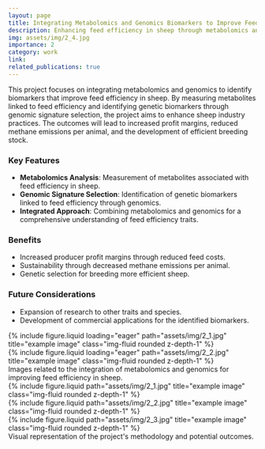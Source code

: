 ```yaml
---
layout: page
title: Integrating Metabolomics and Genomics Biomarkers to Improve Feed Efficiency in Sheep
description: Enhancing feed efficiency in sheep through metabolomics and genomics biomarkers.
img: assets/img/2_4.jpg
importance: 2
category: work
link: 
related_publications: true
---
```


This project focuses on integrating metabolomics and genomics to identify biomarkers that improve feed efficiency in sheep. By measuring metabolites linked to feed efficiency and identifying genetic biomarkers through genomic signature selection, the project aims to enhance sheep industry practices. The outcomes will lead to increased profit margins, reduced methane emissions per animal, and the development of efficient breeding stock.

### Key Features
- **Metabolomics Analysis**: Measurement of metabolites associated with feed efficiency in sheep.
- **Genomic Signature Selection**: Identification of genetic biomarkers linked to feed efficiency through genomics.
- **Integrated Approach**: Combining metabolomics and genomics for a comprehensive understanding of feed efficiency traits.

### Benefits
- Increased producer profit margins through reduced feed costs.
- Sustainability through decreased methane emissions per animal.
- Genetic selection for breeding more efficient sheep.

### Future Considerations
- Expansion of research to other traits and species.
- Development of commercial applications for the identified biomarkers.

<div class="row">
    <div class="col-sm mt-3 mt-md-0">
        {% include figure.liquid loading="eager" path="assets/img/2_1.jpg" title="example image" class="img-fluid rounded z-depth-1" %}
    </div>
    <div class="col-sm mt-3 mt-md-0">
        {% include figure.liquid loading="eager" path="assets/img/2_2.jpg" title="example image" class="img-fluid rounded z-depth-1" %}
    </div>
</div>
<div class="caption">
    Images related to the integration of metabolomics and genomics for improving feed efficiency in sheep.
</div>

<div class="row justify-content-sm-center">
    <div class="col-sm-8 mt-3 mt-md-0">
        {% include figure.liquid path="assets/img/2_1.jpg" title="example image" class="img-fluid rounded z-depth-1" %}
    </div>
    <div class="col-sm-4 mt-3 mt-md-0">
        {% include figure.liquid path="assets/img/2_2.jpg" title="example image" class="img-fluid rounded z-depth-1" %}
    </div>
    <div class="col-sm-4 mt-3 mt-md-0">
        {% include figure.liquid path="assets/img/2_3.jpg" title="example image" class="img-fluid rounded z-depth-1" %}
    </div>
</div>
<div class="caption">
    Visual representation of the project's methodology and potential outcomes.
</div>
